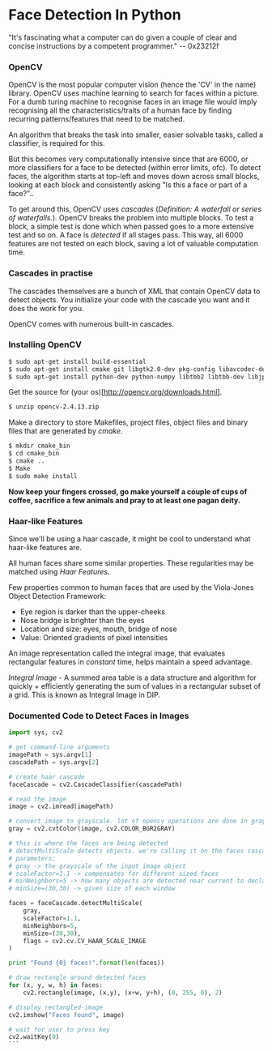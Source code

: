 # Face Detection In Python

"It's fascinating what a computer can do given a couple of clear and concise instructions by a competent programmer." -- 0x23212f

### OpenCV

OpenCV is the most popular computer vision (hence the 'CV' in the name) library. OpenCV uses machine learning to search for faces within a picture. For a dumb turing machine to recognise faces in an image file would imply recognising all the characteristics/traits of a human face by finding recurring patterns/features that need to be matched.

An algorithm that breaks the task into smaller, easier solvable tasks, called a classifier, is required for this.

But this becomes very computationally intensive since that are 6000, or more classifiers for a face to be detected (within error limits, ofc). To detect faces, the algorithm starts at top-left and moves down across small blocks, looking at each block and consistently asking "Is this a face or part of a face?"..

To get around this, OpenCV uses *cascades* (*Definition: A waterfall or series of waterfalls.*). OpenCV breaks the problem into multiple blocks. To test a block, a simple test is done which when passed goes to a more extensive test and so on. A face is *detected* if all stages pass. This way, all 6000 features are not tested on each block, saving a lot of valuable computation time.

### Cascades in practise

The cascades themselves are a bunch of XML that contain OpenCV data to detect objects. You initialize your code with the cascade you want and it does the work for you.

OpenCV comes with numerous built-in cascades.

### Installing OpenCV

```sh
$ sudo apt-get install build-essential
$ sudo apt-get install cmake git libgtk2.0-dev pkg-config libavcodec-dev libavformat-dev libswscale-dev
$ sudo apt-get install python-dev python-numpy libtbb2 libtbb-dev libjpeg-dev libpng-dev libtiff-dev libjasper-dev libdc1394-22-dev
```

Get the source for (your os)[http://opencv.org/downloads.html].

```sh
$ unzip opencv-2.4.13.zip
```
Make a directory to store Makefiles, project files, object files and binary files that are generated by *cmake*.

```sh
$ mkdir cmake_bin
$ cd cmake_bin
$ cmake ..
$ Make
$ sudo make install
```

**Now keep your fingers crossed, go make yourself a couple of cups of coffee, sacrifice a few animals and pray to at least one pagan deity.**

### Haar-like Features

Since we'll be using a haar cascade, it might be cool to understand what haar-like features are.

All human faces share some similar properties. These regularities may be matched using *Haar Features*.

Few properties common to human faces that are used by the Viola-Jones Object Detection Framework:
- Eye region is darker than the upper-cheeks
- Nose bridge is brighter than the eyes
- Location and size: eyes, mouth, bridge of nose
- Value: Oriented gradients of pixel intensities

An image representation called the integral image, that evaluates rectangular features in *constant* time, helps maintain a speed advantage.

*Integral Image* - A summed area table is a data structure and algorithm for quickly + efficiently generating the sum of values in a rectangular subset of a grid. This is known as Integral Image in DIP.

### Documented Code to Detect Faces in Images

````python
import sys, cv2

# get command-line arguments
imagePath = sys.argv[1]
cascadePath = sys.argv[2]

# create haar cascade
faceCascade = cv2.CascadeClassifier(cascadePath)

# read the image
image = cv2.imread(imagePath)

# convert image to grayscale. lot of opencv operations are done in grayscale.
gray = cv2.cvtColor(image, cv2.COLOR_BGR2GRAY)

# this is where the faces are being detected
# detectMultiScale detects objects. we're calling it on the faces cascade
# parameters:
# gray -> the grayscale of the input image object
# scaleFactor=1.1 -> compensates for different sized faces
# minNeighbors=5 -> how many objects are detected near current to declare face found
# minSize=(30,30) -> gives size of each window

faces = faceCascade.detectMultiScale(
	gray,
	scaleFactor=1.1,
	minNeighbors=5,
	minSize=(30,30),
	flags = cv2.cv.CV_HAAR_SCALE_IMAGE
)

print "Found {0} faces!".format(len(faces))

# draw rectangle around detected faces
for (x, y, w, h) in faces:
	cv2.rectangle(image, (x,y), (x+w, y+h), (0, 255, 0), 2)

# display rectangled-image
cv2.imshow("Faces found", image)

# wait for user to press key
cv2.waitKey(0)
```